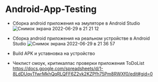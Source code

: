 # Android-App-Testing

- Сборка android приложения на эмуляторе в Android Studio  
![Снимок экрана 2022-06-29 в 21 21 12](https://user-images.githubusercontent.com/104675622/176509264-ac4668bd-10a3-4cf4-8a53-6186d3616752.png)


- Сборка android приложения на реальном устройстве в Android Studio
![Снимок экрана 2022-06-29 в 21 36 57](https://user-images.githubusercontent.com/104675622/176511162-dafb7f28-db01-4bea-a5f0-7e0950fc86e5.png)

- Build APK и уставновка на устройство

- Чеклист смоук, критикалпас проверки приложения ToDoList
https://docs.google.com/spreadsheets/d/1-8LdDUqyTfwrMkhQqRLQFF6Z2vk2KZPfh75Pm8RWXf0/edit#gid=0
